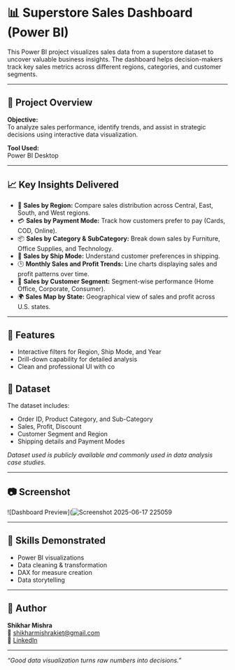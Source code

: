 # 📊 Superstore Sales Dashboard (Power BI)

This Power BI project visualizes sales data from a superstore dataset to uncover valuable business insights. The dashboard helps decision-makers track key sales metrics across different regions, categories, and customer segments.

---

## 🧾 Project Overview

**Objective:**  
To analyze sales performance, identify trends, and assist in strategic decisions using interactive data visualization.

**Tool Used:**  
Power BI Desktop

---

## 📈 Key Insights Delivered

- 📍 **Sales by Region:** Compare sales distribution across Central, East, South, and West regions.
- 💳 **Sales by Payment Mode:** Track how customers prefer to pay (Cards, COD, Online).
- 📦 **Sales by Category & SubCategory:** Break down sales by Furniture, Office Supplies, and Technology.
- 🚛 **Sales by Ship Mode:** Understand customer preferences in shipping.
- 🕒 **Monthly Sales and Profit Trends:** Line charts displaying sales and profit patterns over time.
- 👥 **Sales by Customer Segment:** Segment-wise performance (Home Office, Corporate, Consumer).
- 🌍 **Sales Map by State:** Geographical view of sales and profit across U.S. states.

---

## 📌 Features

- Interactive filters for Region, Ship Mode, and Year
- Drill-down capability for detailed analysis
- Clean and professional UI with co

## 📂 Dataset

The dataset includes:
- Order ID, Product Category, and Sub-Category
- Sales, Profit, Discount
- Customer Segment and Region
- Shipping details and Payment Modes

*Dataset used is publicly available and commonly used in data analysis case studies.*

---

## 📷 Screenshot

![Dashboard Preview](![Screenshot 2025-06-17 225059](https://github.com/user-attachments/assets/7d5c89e5-ad76-4851-9346-a594f9afc4ff)


---

## 🧠 Skills Demonstrated

- Power BI visualizations
- Data cleaning & transformation
- DAX for measure creation
- Data storytelling

---

## 🔗 Author

**Shikhar Mishra**  
📧 shikharmishrakiet@gmail.com  
🔗 [LinkedIn](https://linkedin.com/in/shikhar-mishra)

---

_“Good data visualization turns raw numbers into decisions.”_

